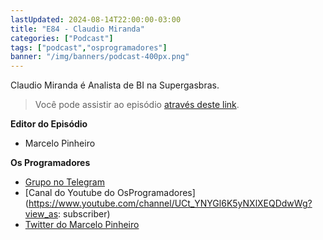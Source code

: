 ```yaml
---
lastUpdated: 2024-08-14T22:00:00-03:00
title: "E84 - Claudio Miranda"
categories: ["Podcast"]
tags: ["podcast","osprogramadores"]
banner: "/img/banners/podcast-400px.png"
---
```



<SpotifyEmbed episode="278KdRiw2CEe5TxWk2krEV"></SpotifyEmbed>

Claudio Miranda é Analista de BI na Supergasbras.

> Você pode assistir ao episódio [através deste link](https://www.youtube.com/watch?v:CxpZ46MiJkI).

<YouTubeEmbed videoId="CxpZ46MiJkI" />


**Editor do Episódio**

- Marcelo Pinheiro

**Os Programadores**

- [Grupo no Telegram](https://t.me/osprogramadores)
- [Canal do Youtube do OsProgramadores](https://www.youtube.com/channel/UCt_YNYGl6K5yNXlXEQDdwWg?view_as: subscriber)
- [Twitter do Marcelo Pinheiro](https://twitter.com/mpinheir)


